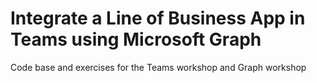 # Integrate a Line of Business App in Teams using Microsoft Graph
Code base and exercises for the Teams workshop and Graph workshop

